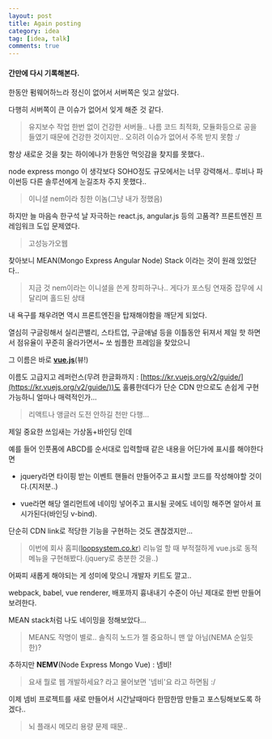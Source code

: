 ```yaml
---
layout: post
title: Again posting
category: idea
tag: [idea, talk]
comments: true
---
```


#### 간만에 다시 기록해본다.

한동안 펌웨어하느라 정신이 없어서 서버쪽은 잊고 살았다.

다행히 서버쪽이 큰 이슈가 없어서 잊게 해준 것 같다. 

> 유지보수 작업 한번 없이 건강한 서버들.. 나름 코드 최적화, 모듈화등으로 공을 들였기 때문에 건강한 것이지만.. 오히려 이슈가 없어서 주목 받지 못함 :/

항상 새로운 것을 찾는 하이에나가 한동안 먹잇감을 찾지를 못했다..

node express mongo 이 생각보다 SOHO정도 규모에서는 너무 강력해서.. 루비나 파이썬등 다른 솔루션에게 눈길조차 주지 못했다..

> 이니셜 nem이라 칭한 이놈(그냥 내가 정했음)

하지만 늘 마음속 한구석 날 자극하는 react.js, angular.js 등의 고품격? 프론트엔진 프레임워크 도입 문제였다.

> 고성능가오웹

찾아보니 MEAN(Mongo Express Angular Node) Stack 이라는 것이 원래 있었단다..

> 지금 것 nem이라는 이니셜을 쓴게 창피하구나.. 게다가 포스팅 연재중 잡무에 시달리며 홀드된 상태

내 욕구를 채우려면 역시 프론트엔진을 탑재해야함을 깨닫게 되었다.

열심히 구글링해서 실리콘밸리, 스타트업, 구글애널 등을 이틀동안 뒤져서 제일 핫 하면서 점유율이 꾸준히 올라가면서~ 쏘 씸플한 프레임을 찾았으니

그 이름은 바로 **[vue.js](https://vuejs.org)**(뷰!)

이름도 고급지고 레퍼런스(무려 한글화까지 : [https://kr.vuejs.org/v2/guide/](https://kr.vuejs.org/v2/guide/))도 훌륭한데다가 단순 CDN 만으로도 손쉽게 구현 가능하니 얼마나 매력적인가...

> 리액트나 앵글러 도전 안하길 천만 다행...

제일 중요한 쓰임새는 가상돔+바인딩 인데

예를 들어 인풋폼에 ABCD를 순서대로 입력할때 같은 내용을 어딘가에 표시를 해야한다면

- jquery라면 타이핑 받는 이벤트 핸들러 만들어주고 표시할 코드를 작성해야할 것이다.(지저분..)

- vue라면 해당 엘리먼트에 네이밍 넣어주고 표시될 곳에도 네이밍 해주면 알아서 표시가된다(바인딩 v-bind).

단순히 CDN link로 적당한 기능을 구현하는 것도 괜찮겠지만...

> 이번에 회사 홈피([loopsystem.co.kr](http://loopsystem.co.kr)) 리뉴얼 할 때 부적절하게 vue.js로 동적 메뉴을 구현해봤다.(jquery로 충분한 것을..)

어짜피 새롭게 해야되는 게 성미에 맞으니 개발자 키트도 깔고..

webpack, babel, vue renderer, 배포까지 흉내내기 수준이 아닌 제대로 한번 만들어보려한다.

MEAN stack처럼 나도 네이밍을 정해보았다...

> MEAN도 작명이 별로.. 솔직히 노드가 젤 중요하니 맨 앞 아님(NEMA 순일듯한)?

추하지만 **NEMV**(Node Express Mongo Vue) : 넴비!

> 요새 뭘로 웹 개발하세요? 라고 물어보면 '넴비'요 라고 하면됨 :/

이제 넴비 프로젝트를 새로 만들어서 시간날때마다 한땀한땀 만들고 포스팅해보도록 하겠다..

> 뇌 플래시 메모리 용량 문제 때문..  